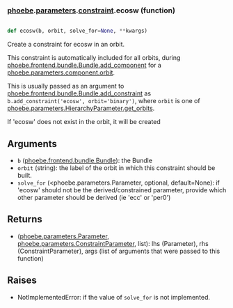 ### [phoebe](phoebe.md).[parameters](phoebe.parameters.md).[constraint](phoebe.parameters.constraint.md).ecosw (function)


```py

def ecosw(b, orbit, solve_for=None, **kwargs)

```



Create a constraint for ecosw in an orbit.

This constraint is automatically included for all orbits, during
[phoebe.frontend.bundle.Bundle.add_component](phoebe.frontend.bundle.Bundle.add_component.md) for a
[phoebe.parameters.component.orbit](phoebe.parameters.component.orbit.md).

This is usually passed as an argument to
 [phoebe.frontend.bundle.Bundle.add_constraint](phoebe.frontend.bundle.Bundle.add_constraint.md) as
 `b.add_constraint('ecosw', orbit='binary')`, where `orbit` is one of
 [phoebe.parameters.HierarchyParameter.get_orbits](phoebe.parameters.HierarchyParameter.get_orbits.md).

If 'ecosw' does not exist in the orbit, it will be created

Arguments
-----------
* `b` ([phoebe.frontend.bundle.Bundle](phoebe.frontend.bundle.Bundle.md)): the Bundle
* `orbit` (string): the label of the orbit in which this constraint should
    be built.
* `solve_for` (&lt;phoebe.parameters.Parameter, optional, default=None): if
    'ecosw' should not be the derived/constrained parameter, provide which
    other parameter should be derived (ie 'ecc' or 'per0')

Returns
----------
* ([phoebe.parameters.Parameter](phoebe.parameters.Parameter.md), [phoebe.parameters.ConstraintParameter](phoebe.parameters.ConstraintParameter.md), list):
    lhs (Parameter), rhs (ConstraintParameter), args (list of arguments
    that were passed to this function)

Raises
--------
* NotImplementedError: if the value of `solve_for` is not implemented.

